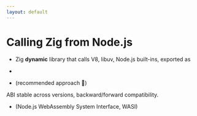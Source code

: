 ```yaml
---
layout: default
---
```

# Calling Zig from Node.js

- Zig **dynamic** library that calls V8, libuv, Node.js built-ins, exported as <Anchor href="https://nodejs.org/api/addons.html" text="C++ addon" />

- <Anchor href="https://github.com/nodejs/nan" text ="Native Abstractions for Node.js (nan)" />

- <Anchor href="https://nodejs.org/api/n-api.html" text="Node-API (formerly known as N-API)" /> (recommended approach 🥇)

ABI stable across versions, backward/forward compatibility.

- <Anchor href="https://nodejs.org/api/wasi.html" text="lib/wasi.js" /> (Node.js WebAssembly System Interface, WASI)

<!--
There are three options for implementing addons: Node-API, nan, or direct use of internal V8, libuv, and Node.js libraries. Unless there is a need for direct access to functionality which is not exposed by Node-API, use Node-API. Refer to C/C++ addons with Node-API for more information on Node-API.

Although Node-API provides an ABI stability guarantee, other parts of Node.js do not, and any external libraries used from the addon may not.

Node-API is backward and forward compatible.

A native addon author can take advantage of the N-API forward compatibility guarantee by ensuring that the addon makes use only of APIs defined in node_api.h and data structures and constants defined in node_api_types.h.
-->
